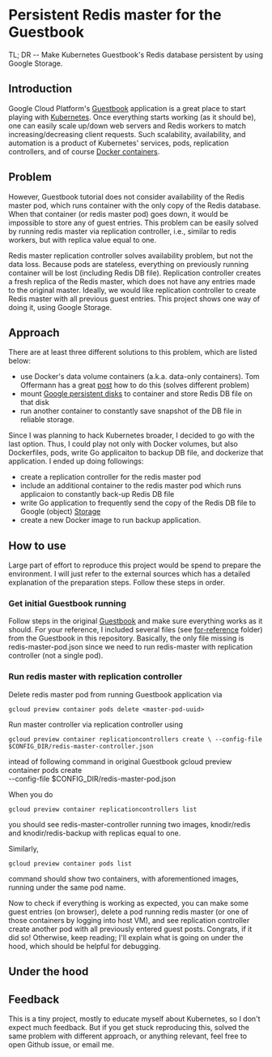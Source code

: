 Persistent Redis master for the Guestbook 
================

TL; DR -- Make Kubernetes Guestbook's Redis database persistent by using Google Storage.

## Introduction

Google Cloud Platform's [Guestbook](https://cloud.google.com/container-engine/docs/guestbook) application is a great place to start playing with [Kubernetes](https://github.com/googlecloudplatform/kubernetes). Once everything starts working (as it should be), one can easily scale up/down web servers and Redis workers to match increasing/decreasing client requests. Such scalability, availability, and automation is a product of Kubernetes' services, pods, replication controllers, and of course [Docker containers](https://github.com/docker/docker). 

## Problem

However, Guestbook tutorial does not consider availability of the Redis master pod, which runs container with the only copy of the Redis database. When that container (or redis master pod) goes down, it would be impossible to store any of guest entries. This problem can be easily solved by running redis master via replication controller, i.e., similar to redis workers, but with replica value equal to one.

Redis master replication controller solves availability problem, but not the data loss. Because pods are stateless, everything on previously running container will be lost (including Redis DB file). Replication controller creates a fresh replica of the Redis master, which does not have any entries made to the original master. Ideally, we would like replication controller to create Redis master with all previous guest entries. This project shows one way of doing it, using Google Storage.

## Approach

There are at least three different solutions to this problem, which are listed below: 
- use Docker's data volume containers (a.k.a. data-only containers). Tom Offermann has a great [post](http://www.offermann.us/2013/12/tiny-docker-pieces-loosely-joined.html) how to do this (solves different problem)
- mount [Google persistent disks](https://cloud.google.com/compute/docs/disks) to container and store Redis DB file on that disk
- run another container to constantly save snapshot of the DB file in reliable storage.

Since I was planning to hack Kubernetes broader, I decided to go with the last option. Thus, I could play not only with Docker volumes, but also Dockerfiles, pods, write Go applicaiton to backup DB file, and dockerize that application. I ended up doing followings:
- create a replication controller for the redis master pod
- include an additional container to the redis master pod which runs applicaion to constantly back-up Redis DB file 
- write Go application to frequently send the copy of the Redis DB file to Google (object) [Storage](https://cloud.google.com/storage/)
- create a new Docker image to run backup application.

## How to use

Large part of effort to reproduce this project would be spend to prepare the environment. I will just refer to the external sources which has a detailed explanation of the preparation steps. Follow these steps in order.

### Get initial Guestbook running

Follow steps in the original [Guestbook](https://cloud.google.com/container-engine/docs/guestbook) and make sure everything works as it should. For your reference, I included several files (see [for-reference](./for-reference) folder) from the Guestbook in this repository. Basically, the only file missing is redis-master-pod.json since we need to run redis-master with replication controller (not a single pod).


### Run redis master with replication controller

Delete redis master pod from running Guestbook application via 

	gcloud preview container pods delete <master-pod-uuid> 

Run master controller via replication controller using

	gcloud preview container replicationcontrollers create \ --config-file $CONFIG_DIR/redis-master-controller.json

intead of following command in original Guestbook
	gcloud preview container pods create \
    --config-file $CONFIG_DIR/redis-master-pod.json

When you do 

	gcloud preview container replicationcontrollers list 

you should see redis-master-controller running two images, knodir/redis and knodir/redis-backup with replicas equal to one. 

Similarly,

	gcloud preview container pods list 

command should show two containers, with aforementioned images, running under the same pod name.

Now to check if everything is working as expected, you can make some guest entries (on browser), delete a pod running redis master (or one of those containers by logging into host VM), and see replication controller create another pod with all previously entered guest posts. Congrats, if it did so! Otherwise, keep reading; I'll explain what is going on under the hood, which should be helpful for debugging. 


## Under the hood



## Feedback

This is a tiny project, mostly to educate myself about Kubernetes, so I don't expect much feedback. But if you get stuck reproducing this, solved the same problem with different approach, or anything relevant, feel free to open Github issue, or email me.
